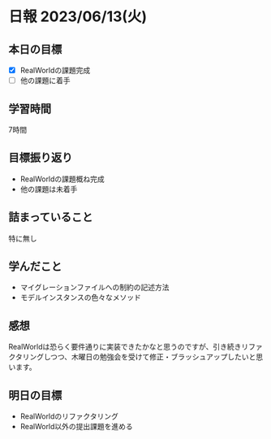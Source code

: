 # 日報 2023/06/13(火)

## 本日の目標
- [x] RealWorldの課題完成
- [ ] 他の課題に着手

## 学習時間
7時間

## 目標振り返り
- RealWorldの課題概ね完成
- 他の課題は未着手

## 詰まっていること
特に無し

## 学んだこと
- マイグレーションファイルへの制約の記述方法
- モデルインスタンスの色々なメソッド

## 感想
RealWorldは恐らく要件通りに実装できたかなと思うのですが、引き続きリファクタリングしつつ、木曜日の勉強会を受けて修正・ブラッシュアップしたいと思います。

## 明日の目標
- RealWorldのリファクタリング
- RealWorld以外の提出課題を進める
